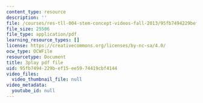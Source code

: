 ```yaml
---
content_type: resource
description: ''
file: /courses/res-tll-004-stem-concept-videos-fall-2013/95fb7494229bef15ee5974419cbf4144_JGeTcRfKgBo.pdf
file_size: 25506
file_type: application/pdf
learning_resource_types: []
license: https://creativecommons.org/licenses/by-nc-sa/4.0/
ocw_type: OCWFile
resourcetype: Document
title: 3play pdf file
uid: 95fb7494-229b-ef15-ee59-74419cbf4144
video_files:
  video_thumbnail_file: null
video_metadata:
  youtube_id: null
---
```

